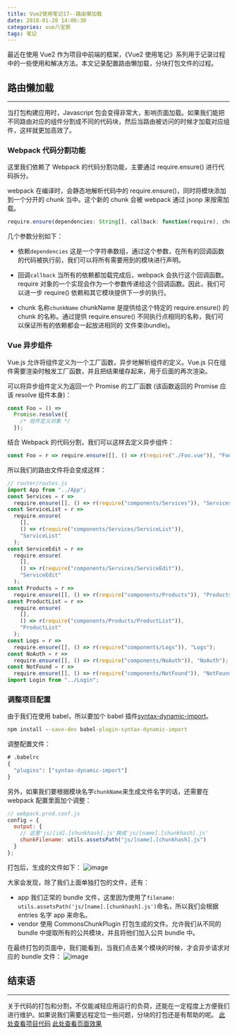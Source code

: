 ```yaml
---
title: Vue2使用笔记17--路由懒加载
date: 2018-01-28 14:06:30
categories: vue八宝粥
tags: 笔记
---
```


最近在使用 Vue2 作为项目中前端的框架，《Vue2 使用笔记》系列用于记录过程中的一些使用和解决方法。本文记录配置路由懒加载，分块打包文件的过程。

<!--more-->

## 路由懒加载

---

当打包构建应用时，Javascript 包会变得非常大，影响页面加载。如果我们能把不同路由对应的组件分割成不同的代码块，然后当路由被访问的时候才加载对应组件，这样就更加高效了。

### Webpack 代码分割功能

这里我们依赖了 Webpack 的代码分割功能，主要通过 require.ensure() 进行代码拆分。

webpack 在编译时，会静态地解析代码中的 require.ensure()，同时将模块添加到一个分开的 chunk 当中。这个新的 chunk 会被 webpack 通过 jsonp 来按需加载。

```js
require.ensure(dependencies: String[], callback: function(require), chunkName: String)
```

几个参数分别如下：

* 依赖`dependencies`
  这是一个字符串数组，通过这个参数，在所有的回调函数的代码被执行前，我们可以将所有需要用到的模块进行声明。

* 回调`callback`
  当所有的依赖都加载完成后，webpack 会执行这个回调函数。require 对象的一个实现会作为一个参数传递给这个回调函数。因此，我们可以进一步 require() 依赖和其它模块提供下一步的执行。

* chunk 名称`chunkName`
  chunkName 是提供给这个特定的 require.ensure() 的 chunk 的名称。通过提供 require.ensure() 不同执行点相同的名称，我们可以保证所有的依赖都会一起放进相同的 文件束(bundle)。

### Vue 异步组件

Vue.js 允许将组件定义为一个工厂函数，异步地解析组件的定义。Vue.js 只在组件需要渲染时触发工厂函数，并且把结果缓存起来，用于后面的再次渲染。

可以将异步组件定义为返回一个 Promise 的工厂函数 (该函数返回的 Promise 应该 resolve 组件本身)：

```js
const Foo = () =>
  Promise.resolve({
    /* 组件定义对象 */
  });
```

结合 Webpack 的代码分割，我们可以这样去定义异步组件：

```js
const Foo = r => require.ensure([], () => r(require("./Foo.vue")), "Foo");
```

所以我们的路由文件将会变成这样：

```js
// router/routes.js
import App from "../App";
const Services = r =>
  require.ensure([], () => r(require("components/Services")), "Services");
const ServiceList = r =>
  require.ensure(
    [],
    () => r(require("components/Services/ServiceList")),
    "ServiceList"
  );
const ServiceEdit = r =>
  require.ensure(
    [],
    () => r(require("components/Services/ServiceEdit")),
    "ServiceEdit"
  );
const Products = r =>
  require.ensure([], () => r(require("components/Products")), "Products");
const ProductList = r =>
  require.ensure(
    [],
    () => r(require("components/Products/ProductList")),
    "ProductList"
  );
const Logs = r =>
  require.ensure([], () => r(require("components/Logs")), "Logs");
const NoAuth = r =>
  require.ensure([], () => r(require("components/NoAuth")), "NoAuth");
const NotFound = r =>
  require.ensure([], () => r(require("components/NotFound")), "NotFound");
import Login from "../Login";
```

### 调整项目配置

由于我们在使用 babel，所以要加个 babel 插件[syntax-dynamic-import](https://babeljs.io/docs/plugins/syntax-dynamic-import/)。

```cmd
npm install --save-dev babel-plugin-syntax-dynamic-import
```

调整配置文件：

```cmd
# .babelrc
{
  "plugins": ["syntax-dynamic-import"]
}
```

另外，如果我们要根据模块名字`chunkName`来生成文件名字的话，还需要在 webpack 配置里面加个调整：

```js
// webpack.prod.conf.js
config = {
  output: {
    // 这里'js/[id].[chunkhash].js'换成'js/[name].[chunkhash].js'
    chunkFilename: utils.assetsPath("js/[name].[chunkhash].js")
  }
};
```

打包后，生成的文件如下：
![image](https://github-imglib-1255459943.cos.ap-chengdu.myqcloud.com/1515581250%281%29.png)

大家会发现，除了我们上面单独打包的文件，还有：

* app
  我们正常的 bundle 文件，这里因为使用了`filename: utils.assetsPath('js/[name].[chunkhash].js')`命名，所以我们会根据 entries 名字 app 来命名。
* vendor
  使用 CommonsChunkPlugin 打包生成的文件。允许我们从不同的 bundle 中提取所有的公共模块，并且将他们加入公共 bundle 中。

在最终打包的页面中，我们能看到，当我们点击某个模块的时候，才会异步请求对应的 bundle 文件：
![image](https://github-imglib-1255459943.cos.ap-chengdu.myqcloud.com/1515582002%281%29.png)

## 结束语

---

关于代码的打包和分割，不仅能减轻应用运行的负荷，还能在一定程度上方便我们进行维护。如果说我们需要远程定位一些问题，分块的打包还是有帮助的呢。
[此处查看项目代码](https://github.com/godbasin/godbasin.github.io/tree/blog-codes/vue2-notes/17-lazyload-chunk)
[此处查看页面效果](http://ofyya1gfg.bkt.clouddn.com/17-lazyload-chunk/index.html#/app/logs)

